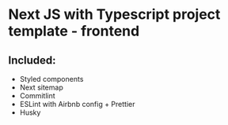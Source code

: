 # Next JS with Typescript project template - frontend
## Included:
- Styled components
- Next sitemap
- Commitlint
- ESLint with Airbnb config + Prettier
- Husky
